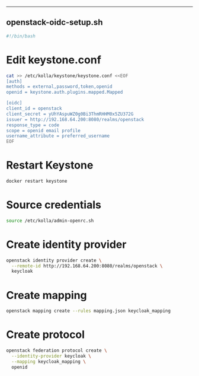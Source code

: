 ---
## openstack-oidc-setup.sh

```bash
#!/bin/bash
```

# Edit keystone.conf
```bash
cat >> /etc/kolla/keystone/keystone.conf <<EOF
[auth]
methods = external,password,token,openid
openid = keystone.auth.plugins.mapped.Mapped

[oidc]
client_id = openstack
client_secret = yUhYAspuWZ0g0Bi3ThmRHHM0x5ZU372G
issuer = http://192.168.64.200:8080/realms/openstack
response_type = code
scope = openid email profile
username_attribute = preferred_username
EOF
```

# Restart Keystone
```bash
docker restart keystone
```
# Source credentials
```bash
source /etc/kolla/admin-openrc.sh
```
# Create identity provider
```bash
openstack identity provider create \
  --remote-id http://192.168.64.200:8080/realms/openstack \
  keycloak
```
# Create mapping
```bash
openstack mapping create --rules mapping.json keycloak_mapping
```
# Create protocol
```bash
openstack federation protocol create \
  --identity-provider keycloak \
  --mapping keycloak_mapping \
  openid
```
